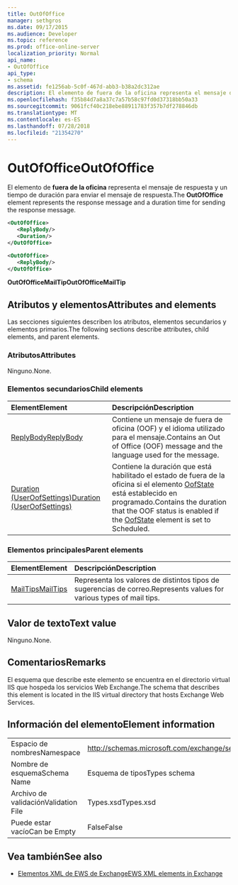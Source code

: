 ```yaml
---
title: OutOfOffice
manager: sethgros
ms.date: 09/17/2015
ms.audience: Developer
ms.topic: reference
ms.prod: office-online-server
localization_priority: Normal
api_name:
- OutOfOffice
api_type:
- schema
ms.assetid: fe1256ab-5c0f-467d-abb3-b38a2dc312ae
description: El elemento de fuera de la oficina representa el mensaje de respuesta y un tiempo de duración para enviar el mensaje de respuesta.
ms.openlocfilehash: f35b84d7a8a37c7a57b58c97fd0d37318bb50a33
ms.sourcegitcommit: 9061fcf40c218ebe88911783f357b7df278846db
ms.translationtype: MT
ms.contentlocale: es-ES
ms.lasthandoff: 07/28/2018
ms.locfileid: "21354270"
---
```

# <a name="outofoffice"></a><span data-ttu-id="a9456-103">OutOfOffice</span><span class="sxs-lookup"><span data-stu-id="a9456-103">OutOfOffice</span></span>

<span data-ttu-id="a9456-104">El elemento de **fuera de la oficina** representa el mensaje de respuesta y un tiempo de duración para enviar el mensaje de respuesta.</span><span class="sxs-lookup"><span data-stu-id="a9456-104">The **OutOfOffice** element represents the response message and a duration time for sending the response message.</span></span> 
  
```XML
<OutOfOffice>
   <ReplyBody/>
   <Duration/>
</OutOfOffice>
```

```XML
<OutOfOffice>
   <ReplyBody/>
</OutOfOffice>
```

<span data-ttu-id="a9456-105">**OutOfOfficeMailTip**</span><span class="sxs-lookup"><span data-stu-id="a9456-105">**OutOfOfficeMailTip**</span></span>

## <a name="attributes-and-elements"></a><span data-ttu-id="a9456-106">Atributos y elementos</span><span class="sxs-lookup"><span data-stu-id="a9456-106">Attributes and elements</span></span>

<span data-ttu-id="a9456-107">Las secciones siguientes describen los atributos, elementos secundarios y elementos primarios.</span><span class="sxs-lookup"><span data-stu-id="a9456-107">The following sections describe attributes, child elements, and parent elements.</span></span>
  
### <a name="attributes"></a><span data-ttu-id="a9456-108">Atributos</span><span class="sxs-lookup"><span data-stu-id="a9456-108">Attributes</span></span>

<span data-ttu-id="a9456-109">Ninguno.</span><span class="sxs-lookup"><span data-stu-id="a9456-109">None.</span></span>
  
### <a name="child-elements"></a><span data-ttu-id="a9456-110">Elementos secundarios</span><span class="sxs-lookup"><span data-stu-id="a9456-110">Child elements</span></span>

|<span data-ttu-id="a9456-111">**Element**</span><span class="sxs-lookup"><span data-stu-id="a9456-111">**Element**</span></span>|<span data-ttu-id="a9456-112">**Descripción**</span><span class="sxs-lookup"><span data-stu-id="a9456-112">**Description**</span></span>|
|:-----|:-----|
|[<span data-ttu-id="a9456-113">ReplyBody</span><span class="sxs-lookup"><span data-stu-id="a9456-113">ReplyBody</span></span>](replybody.md) <br/> |<span data-ttu-id="a9456-114">Contiene un mensaje de fuera de oficina (OOF) y el idioma utilizado para el mensaje.</span><span class="sxs-lookup"><span data-stu-id="a9456-114">Contains an Out of Office (OOF) message and the language used for the message.</span></span>  <br/> |
|[<span data-ttu-id="a9456-115">Duration (UserOofSettings)</span><span class="sxs-lookup"><span data-stu-id="a9456-115">Duration (UserOofSettings)</span></span>](duration-useroofsettings.md) <br/> |<span data-ttu-id="a9456-116">Contiene la duración que está habilitado el estado de fuera de la oficina si el elemento [OofState](oofstate.md) está establecido en programado.</span><span class="sxs-lookup"><span data-stu-id="a9456-116">Contains the duration that the OOF status is enabled if the [OofState](oofstate.md) element is set to Scheduled.</span></span>  <br/> |
   
### <a name="parent-elements"></a><span data-ttu-id="a9456-117">Elementos principales</span><span class="sxs-lookup"><span data-stu-id="a9456-117">Parent elements</span></span>

|<span data-ttu-id="a9456-118">**Element**</span><span class="sxs-lookup"><span data-stu-id="a9456-118">**Element**</span></span>|<span data-ttu-id="a9456-119">**Descripción**</span><span class="sxs-lookup"><span data-stu-id="a9456-119">**Description**</span></span>|
|:-----|:-----|
|[<span data-ttu-id="a9456-120">MailTips</span><span class="sxs-lookup"><span data-stu-id="a9456-120">MailTips</span></span>](mailtips.md) <br/> |<span data-ttu-id="a9456-121">Representa los valores de distintos tipos de sugerencias de correo.</span><span class="sxs-lookup"><span data-stu-id="a9456-121">Represents values for various types of mail tips.</span></span>  <br/> |
   
## <a name="text-value"></a><span data-ttu-id="a9456-122">Valor de texto</span><span class="sxs-lookup"><span data-stu-id="a9456-122">Text value</span></span>

<span data-ttu-id="a9456-123">Ninguno.</span><span class="sxs-lookup"><span data-stu-id="a9456-123">None.</span></span>
  
## <a name="remarks"></a><span data-ttu-id="a9456-124">Comentarios</span><span class="sxs-lookup"><span data-stu-id="a9456-124">Remarks</span></span>

<span data-ttu-id="a9456-125">El esquema que describe este elemento se encuentra en el directorio virtual IIS que hospeda los servicios Web Exchange.</span><span class="sxs-lookup"><span data-stu-id="a9456-125">The schema that describes this element is located in the IIS virtual directory that hosts Exchange Web Services.</span></span>
  
## <a name="element-information"></a><span data-ttu-id="a9456-126">Información del elemento</span><span class="sxs-lookup"><span data-stu-id="a9456-126">Element information</span></span>

|||
|:-----|:-----|
|<span data-ttu-id="a9456-127">Espacio de nombres</span><span class="sxs-lookup"><span data-stu-id="a9456-127">Namespace</span></span>  <br/> |http://schemas.microsoft.com/exchange/services/2006/types  <br/> |
|<span data-ttu-id="a9456-128">Nombre de esquema</span><span class="sxs-lookup"><span data-stu-id="a9456-128">Schema Name</span></span>  <br/> |<span data-ttu-id="a9456-129">Esquema de tipos</span><span class="sxs-lookup"><span data-stu-id="a9456-129">Types schema</span></span>  <br/> |
|<span data-ttu-id="a9456-130">Archivo de validación</span><span class="sxs-lookup"><span data-stu-id="a9456-130">Validation File</span></span>  <br/> |<span data-ttu-id="a9456-131">Types.xsd</span><span class="sxs-lookup"><span data-stu-id="a9456-131">Types.xsd</span></span>  <br/> |
|<span data-ttu-id="a9456-132">Puede estar vacío</span><span class="sxs-lookup"><span data-stu-id="a9456-132">Can be Empty</span></span>  <br/> |<span data-ttu-id="a9456-133">False</span><span class="sxs-lookup"><span data-stu-id="a9456-133">False</span></span>  <br/> |
   
## <a name="see-also"></a><span data-ttu-id="a9456-134">Vea también</span><span class="sxs-lookup"><span data-stu-id="a9456-134">See also</span></span>

- [<span data-ttu-id="a9456-135">Elementos XML de EWS de Exchange</span><span class="sxs-lookup"><span data-stu-id="a9456-135">EWS XML elements in Exchange</span></span>](ews-xml-elements-in-exchange.md)

